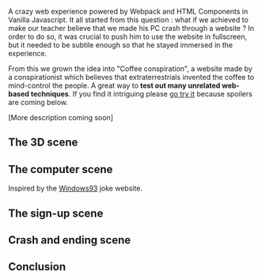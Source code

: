A crazy web experience powered by Webpack and HTML Components in Vanilla Javascript. It all started from this question : what if we achieved to make our teacher believe that we made his PC crash through a website ? In order to do so, it was crucial to push him to use the website in fullscreen, but it needed to be subtile enough so that he stayed immersed in the experience. 

From this we grown the idea into "Coffee conspiration", a website made by a conspirationist which believes that extraterrestrials invented the coffee to mind-control the people. A great way to **test out many unrelated web-based techniques**. If you find it intriguing please [go try it](https://coffee-conspiration.guillaumehaerinck.com/) because spoilers are coming below.

[More description coming soon]

## The 3D scene


## The computer scene

Inspired by the [Windows93](https://www.windows93.net/) joke website.

## The sign-up scene

## Crash and ending scene

## Conclusion
